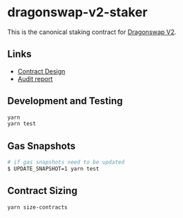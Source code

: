# dragonswap-v2-staker

This is the canonical staking contract for [Dragonswap V2](https://github.com/dragonswap-app/v2-core).

## Links

- [Contract Design](docs/Design.md)
- [Audit report](https://github.com/dragonswap-app/v2-core/blob/main/audits/20240801_Paladin_DragonSwapDEX_Final_Report.pdf)

## Development and Testing

```sh
yarn
yarn test
```

## Gas Snapshots

```sh
# if gas snapshots need to be updated
$ UPDATE_SNAPSHOT=1 yarn test
```

## Contract Sizing

```sh
yarn size-contracts
```
